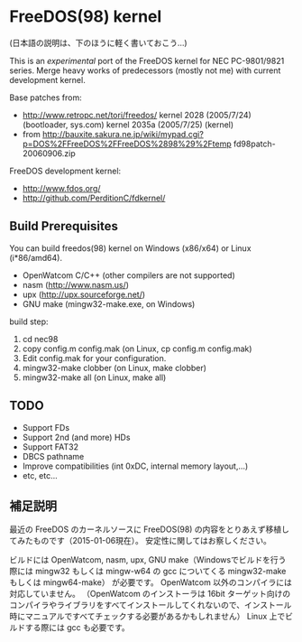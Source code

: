 FreeDOS(98) kernel
==================

(日本語の説明は、下のほうに軽く書いておこう…)

This is an *experimental* port of the FreeDOS kernel for NEC PC-9801/9821 series.
Merge heavy works of predecessors (mostly not me) with current development kernel.

Base patches from:

* http://www.retropc.net/tori/freedos/  kernel 2028 (2005/7/24)(bootloader, sys.com)  kernel 2035a (2005/7/25) (kernel)
* from http://bauxite.sakura.ne.jp/wiki/mypad.cgi?p=DOS%2FFreeDOS%2FFreeDOS%2898%29%2Ftemp  fd98patch-20060906.zip

FreeDOS development kernel:

* http://www.fdos.org/
* http://github.com/PerditionC/fdkernel/


Build Prerequisites
-------------------

You can build freedos(98) kernel on Windows (x86/x64) or Linux (i*86/amd64).

* OpenWatcom C/C++ (other compilers are not supported)
* nasm (http://www.nasm.us/)
* upx (http://upx.sourceforge.net/)
* GNU make (mingw32-make.exe, on Windows)

build step:

1. cd nec98
2. copy config.m config.mak (on Linux, cp config.m config.mak)
3. Edit config.mak for your configuration.
4. mingw32-make clobber (on Linux, make clobber)
5. mingw32-make all (on Linux, make all)


TODO
----

* Support FDs
* Support 2nd (and more) HDs
* Support FAT32
* DBCS pathname
* Improve compatibilities (int 0xDC, internal memory layout,...)
* etc, etc...


補足説明
--------

最近の FreeDOS のカーネルソースに FreeDOS(98) の内容をとりあえず移植してみたものです（2015-01-06現在）。
安定性に関してはお察しください。

ビルドには OpenWatcom, nasm, upx, GNU make（Windowsでビルドを行う際には mingw32 もしくは mingw-w64 の gcc についてくる mingw32-make もしくは mingw64-make） が必要です。
OpenWatcom 以外のコンパイラには対応していません。
（OpenWatcom のインストーラは 16bit ターゲット向けのコンパイラやライブラリをすべてインストールしてくれないので、インストール時にマニュアルですべてチェックする必要があるかもしれません）
Linux 上でビルドする際には gcc も必要です。

